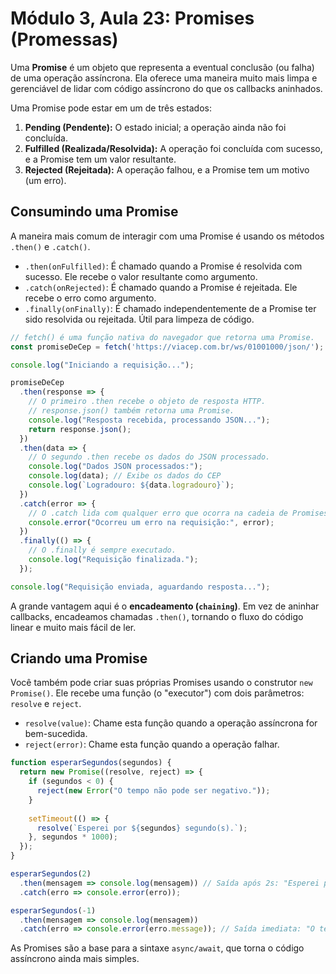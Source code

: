 # Módulo 3, Aula 23: Promises (Promessas)

Uma **Promise** é um objeto que representa a eventual conclusão (ou falha) de uma operação assíncrona. Ela oferece uma maneira muito mais limpa e gerenciável de lidar com código assíncrono do que os callbacks aninhados.

Uma Promise pode estar em um de três estados:
1.  **Pending (Pendente):** O estado inicial; a operação ainda não foi concluída.
2.  **Fulfilled (Realizada/Resolvida):** A operação foi concluída com sucesso, e a Promise tem um valor resultante.
3.  **Rejected (Rejeitada):** A operação falhou, e a Promise tem um motivo (um erro).

## Consumindo uma Promise

A maneira mais comum de interagir com uma Promise é usando os métodos `.then()` e `.catch()`.

*   `.then(onFulfilled)`: É chamado quando a Promise é resolvida com sucesso. Ele recebe o valor resultante como argumento.
*   `.catch(onRejected)`: É chamado quando a Promise é rejeitada. Ele recebe o erro como argumento.
*   `.finally(onFinally)`: É chamado independentemente de a Promise ter sido resolvida ou rejeitada. Útil para limpeza de código.

```javascript
// fetch() é uma função nativa do navegador que retorna uma Promise.
const promiseDeCep = fetch('https://viacep.com.br/ws/01001000/json/');

console.log("Iniciando a requisição...");

promiseDeCep
  .then(response => {
    // O primeiro .then recebe o objeto de resposta HTTP.
    // response.json() também retorna uma Promise.
    console.log("Resposta recebida, processando JSON...");
    return response.json();
  })
  .then(data => {
    // O segundo .then recebe os dados do JSON processado.
    console.log("Dados JSON processados:");
    console.log(data); // Exibe os dados do CEP
    console.log(`Logradouro: ${data.logradouro}`);
  })
  .catch(error => {
    // O .catch lida com qualquer erro que ocorra na cadeia de Promises.
    console.error("Ocorreu um erro na requisição:", error);
  })
  .finally(() => {
    // O .finally é sempre executado.
    console.log("Requisição finalizada.");
  });

console.log("Requisição enviada, aguardando resposta...");
```
A grande vantagem aqui é o **encadeamento (`chaining`)**. Em vez de aninhar callbacks, encadeamos chamadas `.then()`, tornando o fluxo do código linear e muito mais fácil de ler.

## Criando uma Promise

Você também pode criar suas próprias Promises usando o construtor `new Promise()`. Ele recebe uma função (o "executor") com dois parâmetros: `resolve` e `reject`.

*   `resolve(value)`: Chame esta função quando a operação assíncrona for bem-sucedida.
*   `reject(error)`: Chame esta função quando a operação falhar.

```javascript
function esperarSegundos(segundos) {
  return new Promise((resolve, reject) => {
    if (segundos < 0) {
      reject(new Error("O tempo não pode ser negativo."));
    }
    
    setTimeout(() => {
      resolve(`Esperei por ${segundos} segundo(s).`);
    }, segundos * 1000);
  });
}

esperarSegundos(2)
  .then(mensagem => console.log(mensagem)) // Saída após 2s: "Esperei por 2 segundo(s)."
  .catch(erro => console.error(erro));

esperarSegundos(-1)
  .then(mensagem => console.log(mensagem))
  .catch(erro => console.error(erro.message)); // Saída imediata: "O tempo não pode ser negativo."
```
As Promises são a base para a sintaxe `async/await`, que torna o código assíncrono ainda mais simples.

